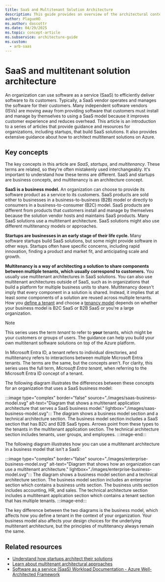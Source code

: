 ```yaml
---
title: SaaS and Multitenant Solution Architecture
description: This guide provides an overview of the architectural content for software as a service (SaaS), startups, and multitenancy and guidance about how to architect multitenant solutions on Azure.
author: PlagueHO 
ms.author: dascottr 
ms.date: 04/29/2025
ms.topic: concept-article
ms.subservice: architecture-guide
ms.custom:
  - arb-saas
---
```

# SaaS and multitenant solution architecture

An organization can use software as a service (SaaS) to efficiently deliver software to its customers. Typically, a SaaS vendor operates and manages the software for their customers. Many independent software vendors (ISVs) are moving away from providing software that customers must install and manage by themselves to using a SaaS model because it improves customer experience and reduces overhead. This article is an introduction to a series of articles that provide guidance and resources for organizations, including startups, that build SaaS solutions. It also provides extensive guidance about how to architect multitenant solutions on Azure.

## Key concepts

The key concepts in this article are *SaaS*, *startups*, and *multitenancy*. These terms are related, so they're often mistakenly used interchangeably. It's important to understand how these terms are different. SaaS and startups are business concepts, and multitenancy is an architecture concept.

**SaaS is a business model.** An organization can choose to provide its software product as a service to its customers. SaaS products are sold either to businesses in a business-to-business (B2B) model or directly to consumers in a business-to-consumer (B2C) model. SaaS products are different from products that customers install and manage by themselves because the solution vendor hosts and maintains SaaS products. Many SaaS solutions use a multitenant architecture. SaaS solutions might also use different multitenancy models or approaches.

**Startups are businesses in an early stage of their life cycle.** Many software startups build SaaS solutions, but some might provide software in other ways. Startups often have specific concerns, including rapid innovation, finding a product and market fit, and anticipating scale and growth.

**Multitenancy is a way of architecting a solution to share components between multiple tenants, which usually correspond to customers.** You usually use multitenant architectures in SaaS solutions. You can also use multitenant architectures outside of SaaS, such as in organizations that build a platform for multiple business units to share. Multitenancy doesn't imply that every component in a solution is shared. Instead, it implies that at least *some* components of a solution are reused across multiple tenants. How you [define a tenant](../multitenant/considerations/tenancy-models.md#define-a-tenant) and choose a [tenancy model](../multitenant/considerations/tenancy-models.md#common-tenancy-models) depends on whether your business model is B2C SaaS or B2B SaaS or you're a large organization.

> [!NOTE]
> This series uses the term *tenant* to refer to **your** tenants, which might be your customers or groups of users. The guidance can help you build your own multitenant software solutions on top of the Azure platform.
>
> In Microsoft Entra ID, a tenant refers to individual directories, and multitenancy refers to interactions between multiple Microsoft Entra tenants. The terms are the same, but the concepts aren't. For clarity, this series uses the full term, *Microsoft Entra tenant*, when referring to the Microsoft Entra ID concept of a tenant.

The following diagram illustrates the differences between these concepts for an organization that uses a SaaS business model:

:::image type="complex" border="false" source="./images/saas-business-model.svg" alt-text="Diagram that shows a multitenant application architecture that serves a SaaS business model." lightbox="./images/saas-business-model.svg":::
   The diagram shows a business model section and a technical architecture section. The business model section includes a SaaS section that has B2C and B2B SaaS types. Arrows point from these types to the tenants in the multitenant application section. The technical architecture section includes tenants, user groups, and employees.
:::image-end:::

The following diagram illustrates how you can use a multitenant architecture in a business model that isn't a SaaS:

:::image type="complex" border="false" source="./images/enterprise-business-model.svg" alt-text="Diagram that shows how an organization can use a multitenant architecture." lightbox="./images/enterprise-business-model.svg":::
   The diagram shows a business model section and a technical architecture section. The business model section includes an enterprise section which contains a business units section. The business units section includes accounting, HR, and sales. The technical architecture section includes a multitenant application section which contains a tenant section that has multiple tenants.
:::image-end:::

The key difference between the two diagrams is the business model, which affects how you define a tenant in the context of your organization. Your business model also affects your design choices for the underlying multitenant architecture, but the principles of multitenancy always remain the same.

## Related resources

- [Understand how startups architect their solutions](../startups/startup-architecture.md)
- [Learn about multitenant architectural approaches](../multitenant/overview.md)
- [Software as a service (SaaS) Workload Documentation - Azure Well-Architected Framework](/azure/well-architected/saas/)
